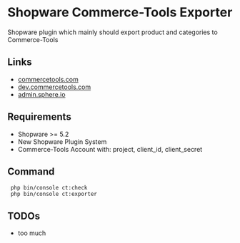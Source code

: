 # Shopware Commerce-Tools Exporter

Shopware plugin which mainly should export product and categories to Commerce-Tools

## Links

 - [commercetools.com](https://commercetools.com/)
 - [dev.commercetools.com](https://dev.commercetools.com/)
 - [admin.sphere.io](https://admin.sphere.io/)

## Requirements

 - Shopware >= 5.2
 - New Shopware Plugin System
 - Commerce-Tools Account with: project, client_id, client_secret

## Command

```
 php bin/console ct:check
 php bin/console ct:exporter
```

## TODOs

 - too much
